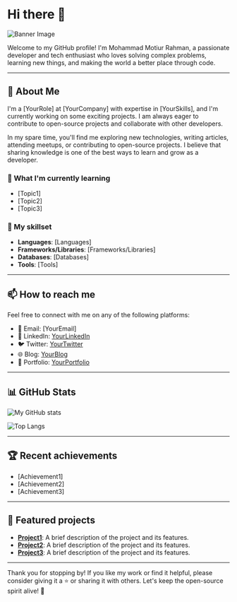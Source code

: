 # Hi there 👋

![Banner Image](https://lh3.googleusercontent.com/pw/AJFCJaVl15OWMNh10tI7VwcJthzCIag9FpHVBVoZvffSDkVLntDc-zl4PU-vMOvAiPyD1gOQM8A1EJltRZsznkotIZ8atpaKcgXwUtwnj6eoAVGYvjKibqqsXg6QgZYxm9PGjoWpbadOg3pi1Pmv4HsKRUpXnlvXetF9Z0vdjXSdYfvRriB4jIwb8wmCq2eVgLMcxuVgS5jEhmrubzTJi7bcgKl_hBmZ0YFhA9imm4yA9D8zVloKCwPCUl7iSqgAGi_xSWKwhLXwQF2avsKGn1aRYwaWpjDri-UvSYCfs2TfQe-V-2wGCcX8xyG1KCym3ZPkyEnHCIyWrQgv_FTwNmFCis3-7ZOWnvLNZoMYlJRfdIyFt7ORfpqF73sJVBS0w99le1ar3jUR7Umg8lbwCWn-D7tQ50FJXDOgv5CjAhIRvWnv7t9EQcZcZ8c7R9fqZ3jo_qlZC8PjvFGSQx6BQZ2FgvMybcX_QU08g6VdesWXb1qT0tV63Kpwrve1NNbkZ9icUByjYNx6rxPZEeDmQnaxmZ8MSb4jggEwgxoKV3aY2TAjq0b9nHeOSR8fsISNGXK7WMEPIJY6hHqqVVRyT68GbFjr1sc0bMdgo-PRfJe4-HuTzSAaQ_YiS-UkVrokWBvJor8-NinRHzMQ_ih8Yl9WCWJ8Gc0UEGxp-52TiQgM-Vole5NX_f9bXe4CCGInLF-nN_4eE4kYKxQIx8bK-IaSo3ywjR6eH8VTM6Pw0cn8LINm2XNYILqm4lUR_J7Y4WUgh1KP_eEdpMSGCeoEi6H3PjlX3tB0L7YU1DYXFQA8A868kI15_A3L6QubKEs8OPg49h7MnZN2FfYGH86uro_LzJ5YbAfpzIunGkGM3EntJq5TGCWyDANfsPRAa5ur48e5jQbQK1NSbXTdvadFyAsZIzcmx--LDt6nE8RbqODTQ95OqQF_oZYMnBKsDn1JRbn-1qGLaZSJnIWwAnpEQ4EAPxWdTL70EQ=w725-h544-s-no)

Welcome to my GitHub profile! I'm Mohammad Motiur Rahman, a passionate developer and tech enthusiast who loves solving complex problems, learning new things, and making the world a better place through code.

---

## 🔭 About Me

I'm a [YourRole] at [YourCompany] with expertise in [YourSkills], and I'm currently working on some exciting projects. I am always eager to contribute to open-source projects and collaborate with other developers.

In my spare time, you'll find me exploring new technologies, writing articles, attending meetups, or contributing to open-source projects. I believe that sharing knowledge is one of the best ways to learn and grow as a developer.

### 🌱 What I'm currently learning

- [Topic1]
- [Topic2]
- [Topic3]

### 💼 My skillset

- **Languages**: [Languages]
- **Frameworks/Libraries**: [Frameworks/Libraries]
- **Databases**: [Databases]
- **Tools**: [Tools]

---

## 📫 How to reach me

Feel free to connect with me on any of the following platforms:

- 📧 Email: [YourEmail]
- 💼 LinkedIn: [YourLinkedIn](https://www.linkedin.com/in/yourusername/)
- 🐦 Twitter: [YourTwitter](https://twitter.com/yourusername)
- 🌐 Blog: [YourBlog](https://www.yourblog.com/)
- 🎨 Portfolio: [YourPortfolio](https://www.yourportfolio.com/)

---

## 📊 GitHub Stats

![My GitHub stats](https://github-readme-stats.vercel.app/api?username=mohammadmotiurrahman&show_icons=true&theme=radical)

![Top Langs](https://github-readme-stats.vercel.app/api/top-langs/?username=mohammadmotiurrahman&layout=compact&theme=radical)

---

## 🏆 Recent achievements

- [Achievement1]
- [Achievement2]
- [Achievement3]

---

## 🌟 Featured projects

- **[Project1](https://github.com/yourusername/project1)**: A brief description of the project and its features.
- **[Project2](https://github.com/yourusername/project2)**: A brief description of the project and its features.
- **[Project3](https://github.com/yourusername/project3)**: A brief description of the project and its features.

---

Thank you for stopping by! If you like my work or find it helpful, please consider giving it a ⭐️ or sharing it with others. Let's keep the open-source spirit alive! 🚀
